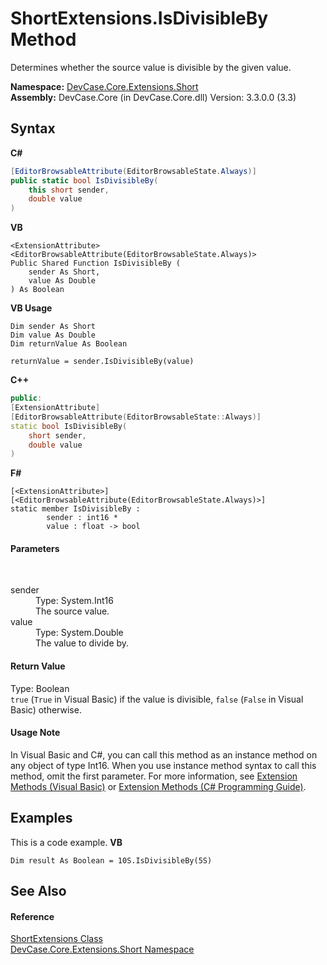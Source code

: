 # ShortExtensions.IsDivisibleBy Method 
 

Determines whether the source value is divisible by the given value.

**Namespace:**&nbsp;<a href="N_DevCase_Core_Extensions_Short">DevCase.Core.Extensions.Short</a><br />**Assembly:**&nbsp;DevCase.Core (in DevCase.Core.dll) Version: 3.3.0.0 (3.3)

## Syntax

**C#**<br />
``` C#
[EditorBrowsableAttribute(EditorBrowsableState.Always)]
public static bool IsDivisibleBy(
	this short sender,
	double value
)
```

**VB**<br />
``` VB
<ExtensionAttribute>
<EditorBrowsableAttribute(EditorBrowsableState.Always)>
Public Shared Function IsDivisibleBy ( 
	sender As Short,
	value As Double
) As Boolean
```

**VB Usage**<br />
``` VB Usage
Dim sender As Short
Dim value As Double
Dim returnValue As Boolean

returnValue = sender.IsDivisibleBy(value)
```

**C++**<br />
``` C++
public:
[ExtensionAttribute]
[EditorBrowsableAttribute(EditorBrowsableState::Always)]
static bool IsDivisibleBy(
	short sender, 
	double value
)
```

**F#**<br />
``` F#
[<ExtensionAttribute>]
[<EditorBrowsableAttribute(EditorBrowsableState.Always)>]
static member IsDivisibleBy : 
        sender : int16 * 
        value : float -> bool 

```


#### Parameters
&nbsp;<dl><dt>sender</dt><dd>Type: System.Int16<br />The source value.</dd><dt>value</dt><dd>Type: System.Double<br />The value to divide by.</dd></dl>

#### Return Value
Type: Boolean<br />`true` (`True` in Visual Basic) if the value is divisible, `false` (`False` in Visual Basic) otherwise.

#### Usage Note
In Visual Basic and C#, you can call this method as an instance method on any object of type Int16. When you use instance method syntax to call this method, omit the first parameter. For more information, see <a href="https://docs.microsoft.com/dotnet/visual-basic/programming-guide/language-features/procedures/extension-methods">Extension Methods (Visual Basic)</a> or <a href="https://docs.microsoft.com/dotnet/csharp/programming-guide/classes-and-structs/extension-methods">Extension Methods (C# Programming Guide)</a>.

## Examples
This is a code example. 
**VB**<br />
``` VB
Dim result As Boolean = 10S.IsDivisibleBy(5S)
```


## See Also


#### Reference
<a href="T_DevCase_Core_Extensions_Short_ShortExtensions">ShortExtensions Class</a><br /><a href="N_DevCase_Core_Extensions_Short">DevCase.Core.Extensions.Short Namespace</a><br />